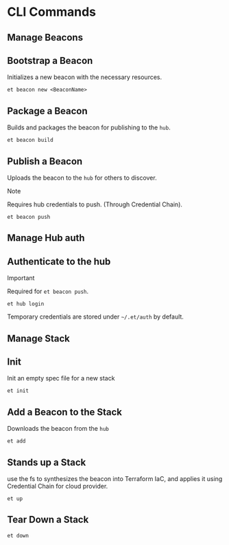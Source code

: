 # CLI Commands

## Manage Beacons

## Bootstrap a Beacon

Initializes a new beacon with the necessary resources.

```console
et beacon new <BeaconName>
```

## Package a Beacon

Builds and packages the beacon for publishing to the `hub`.

```console
et beacon build
```

## Publish a Beacon

Uploads the beacon to the `hub` for others to discover.

> [!NOTE]
> Requires hub credentials to push. (Through Credential Chain).

```console
et beacon push
```

## Manage Hub auth

## Authenticate to the hub

> [!IMPORTANT]
> Required for `et beacon push`.

```console
et hub login
```

Temporary credentials are stored under `~/.et/auth` by default.

## Manage Stack

## Init

Init an empty spec file for a new stack

```console
et init
```

## Add a Beacon to the Stack

Downloads the beacon from the `hub`

```console
et add
```

## Stands up a Stack

use the fs to synthesizes the beacon into Terraform IaC, and applies it using Credential Chain for cloud provider.

```console
et up
```

## Tear Down a Stack

```console
et down
```
